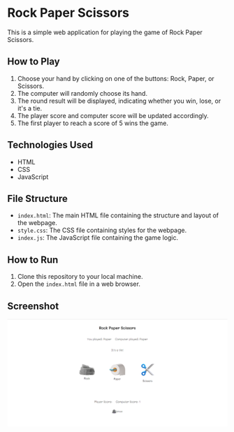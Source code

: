 # Rock Paper Scissors

This is a simple web application for playing the game of Rock Paper Scissors.

## How to Play

1. Choose your hand by clicking on one of the buttons: Rock, Paper, or Scissors.
2. The computer will randomly choose its hand.
3. The round result will be displayed, indicating whether you win, lose, or it's a tie.
4. The player score and computer score will be updated accordingly.
5. The first player to reach a score of 5 wins the game.

## Technologies Used

- HTML
- CSS
- JavaScript

## File Structure

- `index.html`: The main HTML file containing the structure and layout of the webpage.
- `style.css`: The CSS file containing styles for the webpage.
- `index.js`: The JavaScript file containing the game logic.

## How to Run

1. Clone this repository to your local machine.
2. Open the `index.html` file in a web browser.

## Screenshot

![Screenshot](./images/ss.png)


